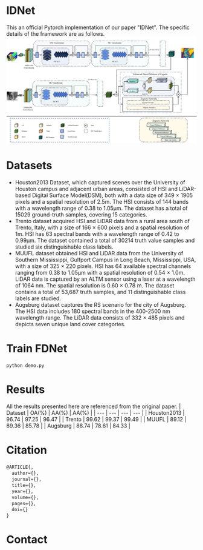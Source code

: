 # IDNet
This an official Pytorch implementation of our paper "IDNet". The specific details of the framework are as follows.
![image](https://github.com/ZhaoYuQing01/IDNet/blob/main/figure/IDNet.png)
# Datasets
* Houston2013 Dataset, which captured scenes over the University of Houston campus and adjacent urban areas, consisted of HSI and LiDAR-based Digital Surface Model(DSM), both with a data size of 349 × 1905 pixels and a spatial resolution of 2.5m. The HSI consists of 144 bands with a wavelength range of 0.38 to 1.05μm. The dataset has a total of 15029 ground-truth samples, covering 15 categories.
* Trento dataset acquired HSI and LiDAR data from a rural area south of Trento, Italy, with a size of 166 × 600 pixels and a spatial resolution of 1m. HSI has 63 spectral bands with a wavelength range of 0.42 to 0.99μm. The dataset contained a total of 30214 truth value samples and studied six distinguishable class labels.
* MUUFL dataset obtained HSI and LiDAR data from the University of Southern Mississippi, Gulfport Campus in Long Beach, Mississippi, USA, with a size of 325 × 220 pixels. HSI has 64 available spectral channels ranging from 0.38 to 1.05μm with a spatial resolution of 0.54 × 1.0m. LiDAR data is captured by an ALTM sensor using a laser at a wavelength of 1064 nm. The spatial resolution is 0.60 × 0.78 m. The dataset contains a total of 53,687 truth samples, and 11 distinguishable class labels are studied.
* Augsburg dataset captures the RS scenario for the city of Augsburg. The HSI data includes 180 spectral bands in the 400-2500 nm wavelength range. The LiDAR data consists of 332 × 485 pixels and depicts seven unique land cover categories.
# Train FDNet
 ```
python demo.py
```
# Results
All the results presented here are referenced from the original paper.
| Dataset | OA(%) | AA(%) | AA(%) |
| --- | --- | --- | --- |
| Houston2013 | 96.74 | 97.25 | 96.47 |
| Trento | 99.62 | 99.37 | 99.49 |
| MUUFL | 89.12 | 89.36 | 85.78 |
| Augsburg | 88.74 | 78.61 | 84.33 |
# Citation
```
@ARTICLE{,
  author={},
  journal={},
  title={},
  year={},
  volume={},
  pages={},
  doi={}
}
```
# Contact

